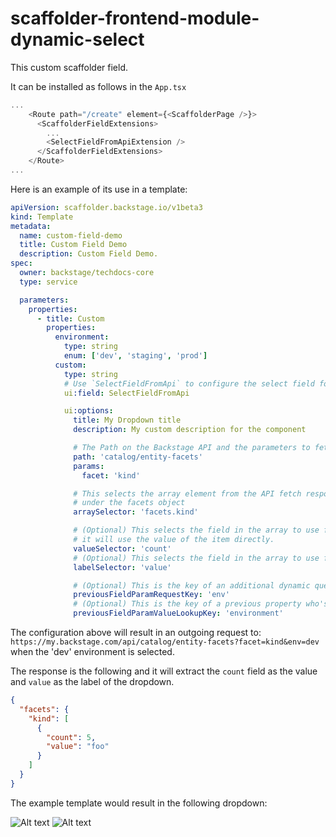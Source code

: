# scaffolder-frontend-module-dynamic-select

This custom scaffolder field.

It can be installed as follows in the `App.tsx`

```typescript jsx
...
    <Route path="/create" element={<ScaffolderPage />}>
      <ScaffolderFieldExtensions>
        ...
        <SelectFieldFromApiExtension />
      </ScaffolderFieldExtensions>
    </Route>
...
```

Here is an example of its use in a template:

```yaml
apiVersion: scaffolder.backstage.io/v1beta3
kind: Template
metadata:
  name: custom-field-demo
  title: Custom Field Demo
  description: Custom Field Demo.
spec:
  owner: backstage/techdocs-core
  type: service

  parameters:
    properties:
      - title: Custom
        properties:
          environment:
            type: string
            enum: ['dev', 'staging', 'prod']
          custom:
            type: string
            # Use `SelectFieldFromApi` to configure the select field for the entry.
            ui:field: SelectFieldFromApi

            ui:options:
              title: My Dropdown title
              description: My custom description for the component

              # The Path on the Backstage API and the parameters to fetch the data for the dropdown
              path: 'catalog/entity-facets'
              params:
                facet: 'kind'

              # This selects the array element from the API fetch response. It finds the array with the name kind
              # under the facets object
              arraySelector: 'facets.kind'

              # (Optional) This selects the field in the array to use for the value of each select item. If its not specified
              # it will use the value of the item directly.
              valueSelector: 'count'
              # (Optional) This selects the field in the array to use for the label of each select item.
              labelSelector: 'value'

              # (Optional) This is the key of an additional dynamic query parameter that can be added to the request
              previousFieldParamRequestKey: 'env'
              # (Optional) This is the key of a previous property who's selected value will be used as an additional query parameter value on the request
              previousFieldParamValueLookupKey: 'environment'
```

The configuration above will result in an outgoing request to: `https://my.backstage.com/api/catalog/entity-facets?facet=kind&env=dev`
when the 'dev' environment is selected.

The response is the following and it will extract the `count` field as the value and `value` as the label of the dropdown.

```json
{
  "facets": {
    "kind": [
      {
        "count": 5,
        "value": "foo"
      }
    ]
  }
}
```

The example template would result in the following dropdown:

![Alt text](images/dropdown_sample_closed.png?raw=true 'Example of the custom scaffolder field')
![Alt text](images/dropdown_sample_opened.png?raw=true 'Example of the custom scaffolder field')
